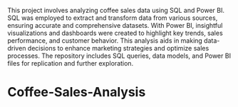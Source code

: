 This project involves analyzing coffee sales data using SQL and Power BI. SQL was employed to extract and transform data from various sources, ensuring accurate and comprehensive datasets. With Power BI, insightful visualizations and dashboards were created to highlight key trends, sales performance, and customer behavior. This analysis aids in making data-driven decisions to enhance marketing strategies and optimize sales processes. The repository includes SQL queries, data models, and Power BI files for replication and further exploration.
# Coffee-Sales-Analysis

